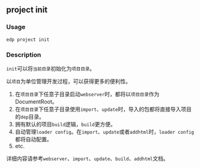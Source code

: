 project init
---------

### Usage

    edp project init
    
### Description

`init`可以将`当前目录`初始化为`项目目录`。

以`项目`为单位管理开发过程，可以获得更多的便利性。

1. 在`项目目录`下任意子目录启动`webserver`时，都将以`项目目录`作为DocumentRoot。
2. 在`项目目录`下任意子目录使用`import`、`update`时，导入的包都将直接导入项目的`dep`目录。
3. 拥有默认的项目`build`逻辑，`build`更方便。
4. 自动管理`loader config`。在`import`、`update`或者`addhtml`时，`loader config`都将自动配置。
5. etc.

详细内容请参考`webserver`、`import`、`update`、`build`、`addhtml`文档。



